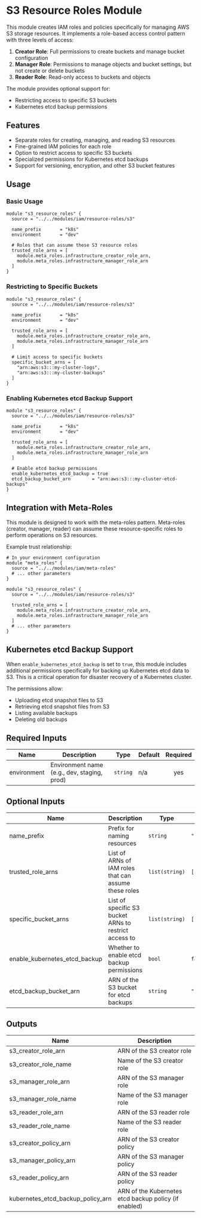 # S3 Resource Roles Module

This module creates IAM roles and policies specifically for managing AWS S3 storage resources. It implements a role-based access control pattern with three levels of access:

1. **Creator Role**: Full permissions to create buckets and manage bucket configuration
2. **Manager Role**: Permissions to manage objects and bucket settings, but not create or delete buckets
3. **Reader Role**: Read-only access to buckets and objects

The module provides optional support for:
- Restricting access to specific S3 buckets
- Kubernetes etcd backup permissions

## Features

- Separate roles for creating, managing, and reading S3 resources
- Fine-grained IAM policies for each role
- Option to restrict access to specific S3 buckets
- Specialized permissions for Kubernetes etcd backups
- Support for versioning, encryption, and other S3 bucket features

## Usage

### Basic Usage

```hcl
module "s3_resource_roles" {
  source = "../../modules/iam/resource-roles/s3"

  name_prefix       = "k8s"
  environment       = "dev"
  
  # Roles that can assume these S3 resource roles
  trusted_role_arns = [
    module.meta_roles.infrastructure_creator_role_arn,
    module.meta_roles.infrastructure_manager_role_arn
  ]
}
```

### Restricting to Specific Buckets

```hcl
module "s3_resource_roles" {
  source = "../../modules/iam/resource-roles/s3"

  name_prefix       = "k8s"
  environment       = "dev"
  
  trusted_role_arns = [
    module.meta_roles.infrastructure_creator_role_arn,
    module.meta_roles.infrastructure_manager_role_arn
  ]
  
  # Limit access to specific buckets
  specific_bucket_arns = [
    "arn:aws:s3:::my-cluster-logs",
    "arn:aws:s3:::my-cluster-backups"
  ]
}
```

### Enabling Kubernetes etcd Backup Support

```hcl
module "s3_resource_roles" {
  source = "../../modules/iam/resource-roles/s3"

  name_prefix       = "k8s"
  environment       = "dev"
  
  trusted_role_arns = [
    module.meta_roles.infrastructure_creator_role_arn,
    module.meta_roles.infrastructure_manager_role_arn
  ]
  
  # Enable etcd backup permissions
  enable_kubernetes_etcd_backup = true
  etcd_backup_bucket_arn        = "arn:aws:s3:::my-cluster-etcd-backups"
}
```

## Integration with Meta-Roles

This module is designed to work with the meta-roles pattern. Meta-roles (creator, manager, reader) can assume these resource-specific roles to perform operations on S3 resources.

Example trust relationship:

```hcl
# In your environment configuration
module "meta_roles" {
  source = "../../modules/iam/meta-roles"
  # ... other parameters
}

module "s3_resource_roles" {
  source = "../../modules/iam/resource-roles/s3"
  
  trusted_role_arns = [
    module.meta_roles.infrastructure_creator_role_arn,
    module.meta_roles.infrastructure_manager_role_arn
  ]
  # ... other parameters
}
```

## Kubernetes etcd Backup Support

When `enable_kubernetes_etcd_backup` is set to `true`, this module includes additional permissions specifically for backing up Kubernetes etcd data to S3. This is a critical operation for disaster recovery of a Kubernetes cluster.

The permissions allow:
- Uploading etcd snapshot files to S3
- Retrieving etcd snapshot files from S3
- Listing available backups
- Deleting old backups

## Required Inputs

| Name | Description | Type | Default | Required |
|------|-------------|------|---------|:--------:|
| environment | Environment name (e.g., dev, staging, prod) | `string` | n/a | yes |

## Optional Inputs

| Name | Description | Type | Default | Required |
|------|-------------|------|---------|:--------:|
| name_prefix | Prefix for naming resources | `string` | `"resource"` | no |
| trusted_role_arns | List of ARNs of IAM roles that can assume these roles | `list(string)` | `[]` | no |
| specific_bucket_arns | List of specific S3 bucket ARNs to restrict access to | `list(string)` | `[]` | no |
| enable_kubernetes_etcd_backup | Whether to enable etcd backup permissions | `bool` | `false` | no |
| etcd_backup_bucket_arn | ARN of the S3 bucket for etcd backups | `string` | `""` | no |

## Outputs

| Name | Description |
|------|-------------|
| s3_creator_role_arn | ARN of the S3 creator role |
| s3_creator_role_name | Name of the S3 creator role |
| s3_manager_role_arn | ARN of the S3 manager role |
| s3_manager_role_name | Name of the S3 manager role |
| s3_reader_role_arn | ARN of the S3 reader role |
| s3_reader_role_name | Name of the S3 reader role |
| s3_creator_policy_arn | ARN of the S3 creator policy |
| s3_manager_policy_arn | ARN of the S3 manager policy |
| s3_reader_policy_arn | ARN of the S3 reader policy |
| kubernetes_etcd_backup_policy_arn | ARN of the Kubernetes etcd backup policy (if enabled) |